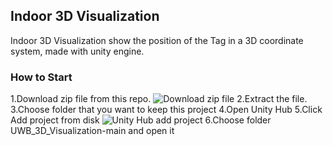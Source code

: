## **Indoor 3D Visualization**
Indoor 3D Visualization show the position of the Tag in a 3D coordinate system, made with unity engine.
### **How to Start**
1.Download zip file from this repo.
![Download zip file](https://github.com/user-attachments/assets/b0d781f1-7929-4861-94ce-db7d231b6fbc)
2.Extract the file.
3.Choose folder that you want to keep this project
4.Open Unity Hub
5.Click Add project from disk
![Unity Hub add project](https://github.com/user-attachments/assets/60ba16b7-9537-4099-985c-e7aa053cd78a)
6.Choose folder UWB_3D_Visualization-main and open it
